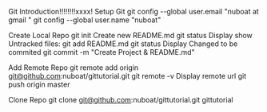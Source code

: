 Git Introduction!!!!!!!!xxxx!
Setup Git 
git config --global user.email "nuboat at gmail " 
git config --global user.name "nuboat"

Create Local Repo
git init
Create new README.md
git status
Display show Untracked files:
git add README.md
git status
Display Changed to be commited
git commit -m "Create Project & README.md"

Add Remote Repo
git remote add origin git@github.com:nuboat/gittutorial.git
git remote -v
Display remote url
git push origin master

Clone Repo
git clone git@github.com:nuboat/gittutorial.git gittutorial
